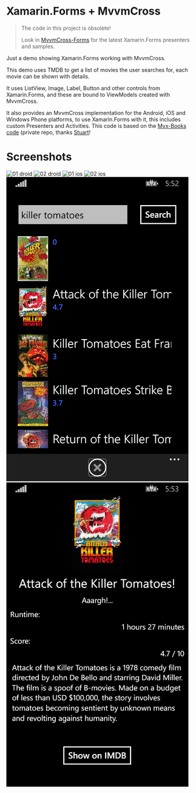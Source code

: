 Xamarin.Forms + MvvmCross
=============

> The code in this project is obsolete!
>
> Look in [MvvmCross-Forms](https://github.com/MvvmCross/MvvmCross-forms) for the latest Xamarin.Forms presenters and samples.

Just a demo showing Xamarin.Forms working with MvvmCross.

This demo uses TMDB to get a list of movies the user searches for, each movie can be shown with details.

It uses ListView, Image, Label, Button and other controls from Xamarin.Forms, and these are bound to ViewModels created with MvvmCross.

It also provides an MvvmCross implementation for the Android, iOS and Windows Phone platforms, to use Xamarin.Forms with it, this includes  custom Presenters and Activities. This code is based on the [Mvx-Books code](https://github.com/xamarin/quickui-beta/tree/master/Mvx-Books) (private repo, thanks [Stuart](https://github.com/slodge)!

Screenshots
===========

![01 droid](https://raw.githubusercontent.com/Cheesebaron/Xam.Forms.Mvx/master/Screenshots/01d.main.png)
![02 droid](https://raw.githubusercontent.com/Cheesebaron/Xam.Forms.Mvx/master/Screenshots/02d.detail.png)
![01 ios](https://raw.githubusercontent.com/Cheesebaron/Xam.Forms.Mvx/master/Screenshots/01i.main.png)
![02 ios](https://raw.githubusercontent.com/Cheesebaron/Xam.Forms.Mvx/master/Screenshots/02i.detail.png)
![01 wp](https://raw.githubusercontent.com/Cheesebaron/Xam.Forms.Mvx/master/Screenshots/01w.main.png)
![02 wp](https://raw.githubusercontent.com/Cheesebaron/Xam.Forms.Mvx/master/Screenshots/02w.detail.png)